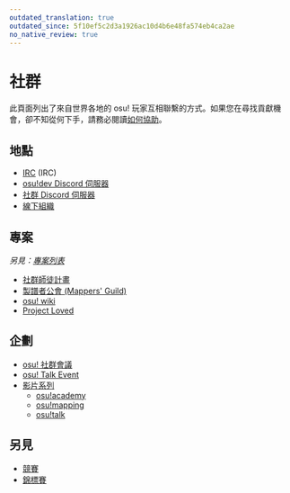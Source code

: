 ```yaml
---
outdated_translation: true
outdated_since: 5f10ef5c2d3a1926ac10d4b6e48fa574eb4ca2ae
no_native_review: true
---
```


# 社群

此頁面列出了來自世界各地的 osu! 玩家互相聯繫的方式。如果您在尋找貢獻機會，卻不知從何下手，請務必閱讀[如何協助](/wiki/Community/How_you_can_help!)。

## 地點

- [IRC](/wiki/Community/Internet_Relay_Chat) (IRC)
- [osu!dev Discord 伺服器](/wiki/Community/osu!dev_Discord_server)
- [社群 Discord 伺服器](/wiki/Community/Discord_servers)
- [線下組織](/wiki/Community/Organisations)

## 專案

*另見：[專案列表](/wiki/Community/Projects)*

- [社群師徒計畫](/wiki/Community/Community_Mentorship_Program)
- [製譜者公會 (Mappers' Guild)](/wiki/Community/Mappers_Guild)
- [osu! wiki](/wiki/osu!_wiki)
- [Project Loved](/wiki/Community/Project_Loved)

## 企劃

- [osu! 社群會議](/wiki/Community/osu!_community_meetings)
- [osu! Talk Event](/wiki/Community/osu!_Talk_Event)
- [影片系列](/wiki/Community/Video_series)
  - [osu!academy](/wiki/Community/Video_series/osu!academy)
  - [osu!mapping](/wiki/Community/Video_series/osu!mapping)
  - [osu!talk](/wiki/Community/Video_series/osu!talk)

## 另見

- [競賽](/wiki/Contests)
- [錦標賽](/wiki/Tournaments)
